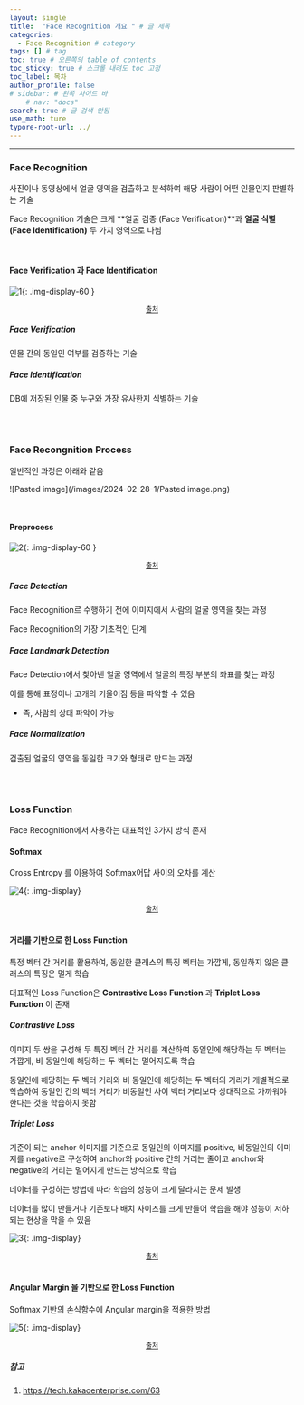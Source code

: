 ```yaml
---
layout: single
title:  "Face Recognition 개요 " # 글 제목
categories: 
  - Face Recognition # category
tags: [] # tag
toc: true # 오른쪽의 table of contents
toc_sticky: true # 스크롤 내려도 toc 고정
toc_label: 목차
author_profile: false
# sidebar: # 왼쪽 사이드 바
    # nav: "docs"
search: true # 글 검색 안됨
use_math: ture
typore-root-url: ../
---
```


****



### Face Recognition 

사진이나 동영상에서 얼굴 영역을 검출하고 분석하여 해당 사람이 어떤 인물인지 판별하는 기술

Face Recognition 기술은 크게 **얼굴 검증 (Face Verification)**과 **얼굴 식별 (Face Identification)** 두 가지 영역으로 나뉨

<br>

#### Face Verification 과 Face Identification

![1](/images/2024-02-28-1/1.png){: .img-display-60 }

<center style="font-size:12px;">
    <a href="https://livebook.manning.com/concept/deep-learning/face-recognition"> 출처 </a>
</center>





##### Face Verification

인물 간의 동일인 여부를 검증하는 기술

##### Face Identification

DB에 저장된 인물 중 누구와 가장 유사한지 식별하는 기술

<br>

<br>

### Face Recongnition Process

일반적인 과정은 아래와 같음



![Pasted image](/images/2024-02-28-1/Pasted image.png)



<br>



#### Preprocess

![2](/images/2024-02-28-1/2.jpeg){: .img-display-60 }

<center style="font-size:12px;">
    <a href="https://tech.kakaoenterprise.com/63"> 출처 </a>
</center>



##### Face Detection

Face Recognition르 수행하기 전에 이미지에서 사람의 얼굴 영역을 찾는 과정

Face Recognition의 가장 기초적인 단계



##### Face Landmark Detection

Face Detection에서 찾아낸 얼굴 영역에서 얼굴의 특정 부분의 좌표를 찾는 과정

이를 통해 표정이나 고개의 기울어짐 등을 파악할 수 있음 

- 즉, 사람의 상태 파악이 가능



##### Face Normalization

검출된 얼굴의 영역을 동일한 크기와 형태로 만드는 과정



<br>

<br>



### Loss Function

Face Recognition에서 사용하는 대표적인 3가지 방식 존재



#### Softmax 

Cross Entropy 를 이용하여 Softmax어답 사이의 오차를 계산

![4](/images/2024-02-28-1/4.jpeg){: .img-display}

<center style="font-size:12px;">
    <a href="https://tech.kakaoenterprise.com/63"> 출처 </a>
</center>

<br>

#### 거리를 기반으로 한 Loss Function

특정 벡터 간 거리를 활용하여, 동일한 클래스의 특징 벡터는 가깝게, 동일하지 않은 클래스의 특징은 멀게 학습

대표적인 Loss Function은 **Contrastive Loss Function** 과 **Triplet Loss Function** 이 존재

##### Contrastive Loss 

이미지 두 쌍을 구성해 두 특징 벡터 간 거리를 계산하여 동일인에 해당하는 두 벡터는 가깝게, 비 동일인에 해당하는 두 벡터는 멀어지도록 학습

동일인에 해당하는 두 벡터 거리와 비 동일인에 해당하는 두 벡터의 거리가 개별적으로 학습하여 동일인 간의 벡터 거리가 비동일인 사이 벡터 거리보다 상대적으로 가까워야 한다는 것을 학습하지 못함

##### Triplet Loss

기준이 되는 anchor 이미지를 기준으로  동일인의 이미지를 positive, 비동일인의 이미지를 negative로 구성하여 anchor와 positive 간의 거리는 줄이고 anchor와 negative의 거리는 멀어지게 만드는 방식으로 학습

데이터를 구성하는 방법에 따라 학습의 성능이 크게 달라지는 문제 발생

데이터를 많이 만들거나 기존보다 배치 사이즈를 크게 만들어 학습을 해야 성능이 저하되는 현상을 막을 수 있음

![3](/images/2024-02-28-1/3.jpeg){: .img-display}

<center style="font-size:12px;">
    <a href="https://tech.kakaoenterprise.com/63"> 출처 </a>
</center>



<br>



#### Angular Margin 을 기반으로 한 Loss Function

Softmax 기반의 손식함수에 Angular margin을 적용한 방법 

![5](/images/2024-02-28-1/5.jpeg){: .img-display}

<center style="font-size:12px;">
    <a href="https://tech.kakaoenterprise.com/63"> 출처 </a>
</center>

##### 참고

1. https://tech.kakaoenterprise.com/63





